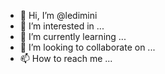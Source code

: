 - 👋 Hi, I’m @ledimini
- 👀 I’m interested in ...
- 🌱 I’m currently learning ...
- 💞️ I’m looking to collaborate on ...
- 📫 How to reach me ...

<!---
ledimini/ledimini is a ✨ special ✨ repository because its `README.md` (this file) appears on your GitHub profile.
You can click the Preview link to take a look at your changes.
--->
